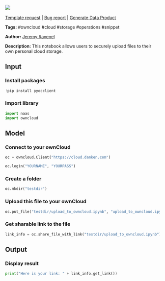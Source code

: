 <a href="https://app.naas.ai/user-redirect/naas/downloader?url=https://raw.githubusercontent.com/jupyter-naas/awesome-notebooks/master/OwnCloud/OwnCloud_Upload_file.ipynb" target="_parent"><img src="https://naasai-public.s3.eu-west-3.amazonaws.com/Open_in_Naas_Lab.svg"/></a><br><br><a href="https://github.com/jupyter-naas/awesome-notebooks/issues/new?assignees=&labels=&template=template-request.md&title=Tool+-+Action+of+the+notebook+">Template request</a> | <a href="https://github.com/jupyter-naas/awesome-notebooks/issues/new?assignees=&labels=bug&template=bug_report.md&title=OwnCloud+-+Upload+file:+Error+short+description">Bug report</a> | <a href="https://app.naas.ai/user-redirect/naas/downloader?url=https://raw.githubusercontent.com/jupyter-naas/awesome-notebooks/master/Naas/Naas_Start_data_product.ipynb" target="_parent">Generate Data Product</a>

**Tags:** #owncloud #cloud #storage #operations #snippet

**Author:** [Jeremy Ravenel](https://www.linkedin.com/in/ACoAAAJHE7sB5OxuKHuzguZ9L6lfDHqw--cdnJg/)

**Description:** This notebook allows users to securely upload files to their own personal cloud storage.

## Input

### Install packages


```python
!pip install pyocclient
```

### Import library


```python
import naas
import owncloud
```

## Model

### Connect to your ownCloud


```python
oc = owncloud.Client("https://cloud.damken.com")

oc.login("YOURNAME", "YOURPASS")
```

### Create a folder


```python
oc.mkdir("testdir")
```

### Upload this file to your ownCloud


```python
oc.put_file("testdir/upload_to_owncloud.ipynb", "upload_to_owncloud.ipynb")
```

### Get sharable link to the file


```python
link_info = oc.share_file_with_link("testdir/upload_to_owncloud.ipynb")
```

## Output

### Display result


```python
print("Here is your link: " + link_info.get_link())
```


```python

```
